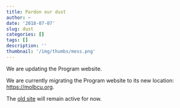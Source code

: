 ```yaml
---
title: Pardon our dust
author: ~
date: '2018-07-07'
slug: dust
categories: []
tags: []
description: ''
thumbnail: '/img/thumbs/mess.png'
---
```


We are updating the Program website. 

<!--more-->

We are currently migrating the Program website to its new location: https://molbcu.org.

The [old site](http://www.ucdenver.edu/academics/colleges/medicalschool/programs/Molbio/Pages/Home.aspx) will remain active for now.